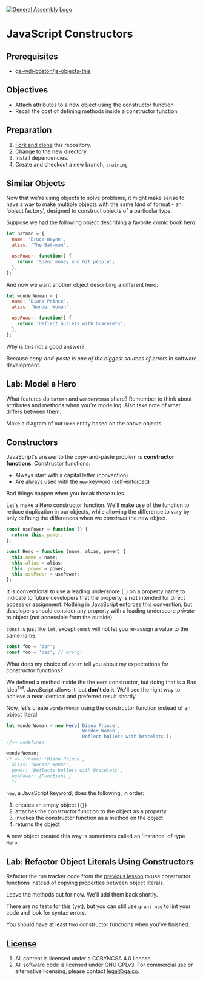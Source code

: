 [![General Assembly Logo](https://camo.githubusercontent.com/1a91b05b8f4d44b5bbfb83abac2b0996d8e26c92/687474703a2f2f692e696d6775722e636f6d2f6b6538555354712e706e67)](https://generalassemb.ly/education/web-development-immersive)

# JavaScript Constructors

## Prerequisites

-   [ga-wdi-boston/js-objects-this](https://github.com/ga-wdi-boston/js-objects-this)

## Objectives

-   Attach attributes to a new object using the constructor function
-   Recall the cost of defining methods inside a constructor function

## Preparation

1.  [Fork and clone](https://github.com/ga-wdi-boston/meta/wiki/ForkAndClone)
    this repository.
1.  Change to the new directory.
1.  Install dependencies.
1.  Create and checkout a new branch, `training`

## Similar Objects

Now that we're using objects to solve problems, it might make sense to have a
way to make multiple objects with the same kind of format - an 'object factory',
designed to construct objects of a particular type.

Suppose we had the following object describing a favorite comic book hero:

```js
let batman = {
  name: 'Bruce Wayne',
  alias: 'The Bat-man',

  usePower: function() {
    return 'Spend money and hit people';
  },
};
```

And now we want another object describing a different hero:

```js
let wonderWoman = {
  name: 'Diana Prince',
  alias: 'Wonder Woman',

  usePower: function() {
    return 'Deflect bullets with bracelets';
  },
};
```

Why is this not a good answer?

Because *copy-and-paste is one of the biggest sources of errors* in software
 development.

## Lab: Model a Hero

What features do `batman` and `wonderWoman` share?  Remember to think about
attributes and methods when you're modeling.  Also take note of what differs
between them.

Make a diagram of our `Hero` entity based on the above objects.

## Constructors

JavaScript's answer to the copy-and-paste problem is **constructor functions**.
Constructor functions:

-   Always start with a capital letter (convention)
-   Are always used with the `new` keyword (self-enforced)

Bad things happen when you break these rules.

Let's make a Hero constructor function. We'll make use of the function to
reduce duplication in our objects, while allowing the difference to vary by
only defining the differences when we *construct* the new object.

```js
const usePower = function () {
  return this._power;
};

const Hero = function (name, alias, power) {
  this.name = name;
  this.alias = alias;
  this._power = power;
  this.usePower = usePower;
};
```

It is conventional to use a leading underscore (`_`) on a property name to
indicate to future developers that the property is **not** intended for direct
access or assignment. Nothing in JavaScript enforces this convention, but
developers should consider any property with a leading underscore *private* to
object (not accessible from the outside).

`const` is just like `let`, except `const` will not let you re-assign a value
to the same name.

```js
const foo = 'bar';
const foo = 'baz'; // wrong!
```

What does my choice of `const` tell you about my expectations for constructor
functions?

We defined a method inside the the `Hero` constructor, but doing that is a Bad
 Idea<sup>TM</sup>.  JavaScript allows it, but **don't do it**.
We'll see the right way to achieve a near identical and preferred result
 shortly.

Now, let's create `wonderWoman` using the constructor function instead of an
 object literal:

```js
let wonderWoman = new Hero('Diana Prince',
                           'Wonder Woman',
                           'Deflect bullets with bracelets');
//=> undefined

wonderWoman;
/* => { name: 'Diana Prince',
  alias: 'Wonder Woman',
  power: 'Deflects bullets with bracelets',
  usePower: [Function] }
  */
```

`new`, a JavaScript keyword, does the following, in order:

1.  creates an empty object (`{}`)
1.  attaches the constructor function to the object as a property
1.  invokes the constructor function as a method on the object
1.  returns the object

A new object created this way is sometimes called an 'instance' of type `Hero`.

## Lab: Refactor Object Literals Using Constructors

Refactor the run tracker code from the [previous
 lesson](https://github.com/ga-wdi-boston/js-objects-this) to use constructor
functions instead of copying properties between object literals.

Leave the methods out for now. We'll add them back shortly.

There are no tests for this (yet), but you can still use `grunt nag` to lint
your code and look for syntax errors.

You should have at least two constructor functions when you've finished.

## [License](LICENSE)

1.  All content is licensed under a CC­BY­NC­SA 4.0 license.
1.  All software code is licensed under GNU GPLv3. For commercial use or
    alternative licensing, please contact legal@ga.co.
